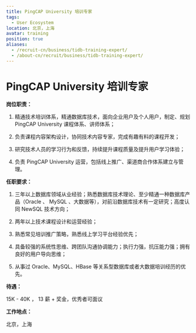 ```yaml
---
title: PingCAP University 培训专家
tags:
  - User Ecosystem
location: 北京，上海
avatar: training
position: true
aliases:
  - /recruit-cn/business/tidb-training-expert/
  - /about-cn/recruit/business/tidb-training-expert/
---
```


# PingCAP University 培训专家

**岗位职责：**

1. 精通技术培训体系，精通数据库技术，面向企业用户及个人用户，制定、规划 PingCAP University 课程体系、讲师体系；

2. 负责课程内容架构设计，协同技术内容专家，完成有趣有料的课程开发；

3. 研究技术人员的学习行为和反馈，持续提升课程质量及提升用户学习体验；

4. 负责 PingCAP University 运营，包括线上推广、渠道商合作体系建立与管理。

**任职要求：**

1. 三年以上数据库领域从业经验；熟悉数据库技术理论、至少精通一种数据库产品（Oracle 、 MySQL 、大数据等），对前沿数据库技术有一定研究；高度认同 NewSQL 技术方向；

2. 两年以上技术课程设计和运营经验；

3. 熟悉常见培训推广策略，熟悉线上学习平台经验优先；

4. 具备较强的系统性思维、跨团队沟通协调能力；执行力强，抗压能力强；拥有良好的用户导向思维；

5. 从事过 Oracle、MySQL、HBase 等关系型数据库或者大数据培训经历的优先。

**待遇：**

15K - 40K ， 13 薪 + 奖金，优秀者可面议

**工作地点：**

北京，上海
